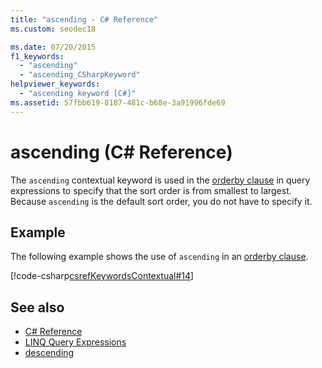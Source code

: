 ```yaml
---
title: "ascending - C# Reference"
ms.custom: seodec18

ms.date: 07/20/2015
f1_keywords: 
  - "ascending"
  - "ascending_CSharpKeyword"
helpviewer_keywords: 
  - "ascending keyword [C#]"
ms.assetid: 57fbb619-8187-481c-b68e-3a91996fde69
---
```

# ascending (C# Reference)
The `ascending` contextual keyword is used in the [orderby clause](./orderby-clause.md) in query expressions to specify that the sort order is from smallest to largest. Because `ascending` is the default sort order, you do not have to specify it.  
  
## Example  
 The following example shows the use of `ascending` in an [orderby clause](./orderby-clause.md).  
  
[!code-csharp[csrefKeywordsContextual#14](~/samples/snippets/csharp/VS_Snippets_VBCSharp/csrefKeywordsContextual/CS/csrefKeywordsContextual.cs#14)]
  
## See also

- [C# Reference](../index.md)
- [LINQ Query Expressions](../../programming-guide/linq-query-expressions/index.md)
- [descending](./descending.md)
